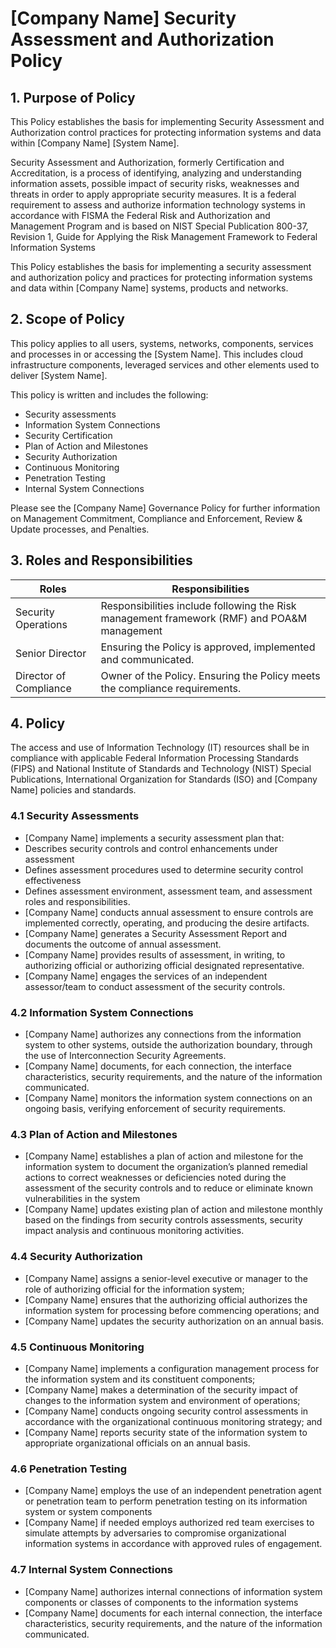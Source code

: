# [Company Name] Security Assessment and Authorization Policy

## 1. Purpose of Policy
This Policy establishes the basis for implementing Security Assessment and Authorization control practices for protecting information systems and data within [Company Name] [System Name].

Security Assessment and Authorization, formerly Certification and Accreditation, is a process of identifying, analyzing and understanding information assets, possible impact of security risks, weaknesses and threats in order to apply appropriate security measures. It is a federal requirement to assess and authorize information technology systems in accordance with FISMA the Federal Risk and Authorization and Management Program and is based on NIST Special Publication 800-37, Revision 1, Guide for Applying the Risk Management Framework to Federal Information Systems

This Policy establishes the basis for implementing a security assessment and authorization policy and practices for protecting information systems and data within [Company Name] systems, products and networks.

## 2. Scope of Policy
This policy applies to all users, systems, networks, components, services and processes in or accessing the [System Name]. This includes cloud infrastructure components, leveraged services and other elements used to deliver [System Name].

This policy is written and includes the following:
* Security assessments
* Information System Connections
* Security Certification
* Plan of Action and Milestones
* Security Authorization
* Continuous Monitoring
* Penetration Testing
* Internal System Connections

Please see the [Company Name] Governance Policy for further information on Management Commitment, Compliance and Enforcement, Review & Update processes, and Penalties.

## 3. Roles and Responsibilities
|Roles                 | Responsibilities                                                                           |
|----------------------|--------------------------------------------------------------------------------------------|
|Security Operations   | Responsibilities include following the Risk management framework (RMF) and POA&M management|
|Senior Director       | Ensuring the Policy is approved, implemented and communicated.|
|Director of Compliance| Owner of the Policy. Ensuring the Policy meets the compliance requirements.|

## 4. Policy
The access and use of Information Technology (IT) resources shall be in compliance with applicable Federal Information Processing Standards (FIPS) and National Institute of Standards and Technology (NIST) Special Publications, International Organization for Standards (ISO) and [Company Name] policies and standards.

### 4.1 Security Assessments
* [Company Name] implements a security assessment plan that:
 * Describes security controls and control enhancements under assessment
 * Defines assessment procedures used to determine security control effectiveness
 * Defines assessment environment, assessment team, and assessment roles and responsibilities.
* [Company Name] conducts annual assessment to ensure controls are implemented correctly, operating, and producing the desire artifacts.
* [Company Name] generates a Security Assessment Report and documents the outcome of annual assessment.
* [Company Name] provides results of assessment, in writing, to authorizing official or authorizing official designated representative.  
* [Company Name] engages the services of an independent assessor/team to conduct assessment of the security controls.   

### 4.2 Information System Connections
* [Company Name] authorizes any connections from the information system to other systems, outside the authorization boundary, through the use of Interconnection Security Agreements.
* [Company Name] documents, for each connection, the interface characteristics, security requirements, and the nature of the information communicated.
* [Company Name] monitors the information system connections on an ongoing basis, verifying enforcement of security requirements.

### 4.3 Plan of Action and Milestones
* [Company Name] establishes a plan of action and milestone for the information system to document the organization’s planned remedial actions to correct weaknesses or deficiencies noted during the assessment of the security controls and to reduce or eliminate known vulnerabilities in the system
* [Company Name] updates existing plan of action and milestone monthly based on the findings from security controls assessments, security impact analysis and continuous monitoring activities.  

### 4.4 Security Authorization
* [Company Name] assigns a senior-level executive or manager to the role of authorizing official for the information system;
* [Company Name] ensures that the authorizing official authorizes the information system for processing before commencing operations; and
* [Company Name] updates the security authorization on an annual basis.

### 4.5 Continuous Monitoring
* [Company Name] implements a configuration management process for the information system and its constituent components;
* [Company Name] makes a determination of the security impact of changes to the information system and environment of operations;
* [Company Name] conducts ongoing security control assessments in accordance with the organizational continuous monitoring strategy; and
* [Company Name] reports security state of the information system to appropriate organizational officials on an annual basis.

### 4.6 Penetration Testing
* [Company Name] employs the use of an independent penetration agent or penetration team to perform penetration testing on its information system or system components
* [Company Name] if needed employs authorized red team exercises to simulate attempts by adversaries to compromise organizational information systems in accordance with approved rules of engagement.

### 4.7 Internal System Connections
* [Company Name] authorizes internal connections of information system components or classes of components to the information systems
* [Company Name] documents for each internal connection, the interface characteristics, security requirements, and the nature of the information communicated.
